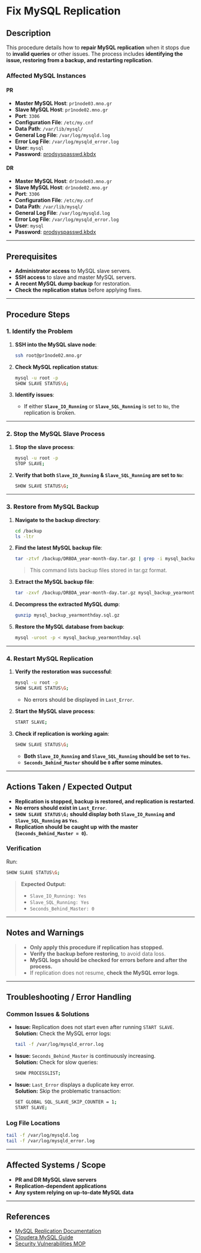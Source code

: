 # Fix MySQL Replication

## Description
This procedure details how to **repair MySQL replication** when it stops due to **invalid queries** or other issues. The process includes **identifying the issue, restoring from a backup, and restarting replication**.

### **Affected MySQL Instances**
#### PR
- **Master MySQL Host**: `pr1node03.mno.gr`
- **Slave MySQL Host**: `pr1node02.mno.gr`
- **Port**: `3306`
- **Configuration File**: `/etc/my.cnf`
- **Data Path**: `/var/lib/mysql/`
- **General Log File**: `/var/log/mysqld.log`
- **Error Log File**: `/var/log/mysqld_error.log`
- **User**: `mysql`
- **Password**: [prodsyspasswd.kbdx](/KnowledgeBase/prodsyspasswd.kdbx)

#### DR
- **Master MySQL Host**: `dr1node03.mno.gr`
- **Slave MySQL Host**: `dr1node02.mno.gr`
- **Port**: `3306`
- **Configuration File**: `/etc/my.cnf`
- **Data Path**: `/var/lib/mysql/`
- **General Log File**: `/var/log/mysqld.log`
- **Error Log File**: `/var/log/mysqld_error.log`
- **User**: `mysql`
- **Password**: [prodsyspasswd.kbdx](/KnowledgeBase/prodsyspasswd.kdbx)

---

## Prerequisites
- **Administrator access** to MySQL slave servers.
- **SSH access** to slave and master MySQL servers.
- **A recent MySQL dump backup** for restoration.
- **Check the replication status** before applying fixes.

---

## Procedure Steps

### **1. Identify the Problem**
1. **SSH into the MySQL slave node**:
   ```bash
   ssh root@pr1node02.mno.gr
   ```

2. **Check MySQL replication status**:
   ```bash
   mysql -u root -p
   SHOW SLAVE STATUS\G;
   ```

3. **Identify issues**:
   - If either **`Slave_IO_Running`** or **`Slave_SQL_Running`** is set to `No`, the replication is broken.

---

### **2. Stop the MySQL Slave Process**
1. **Stop the slave process**:
   ```bash
   mysql -u root -p
   STOP SLAVE;
   ```

2. **Verify that both `Slave_IO_Running` & `Slave_SQL_Running` are set to `No`**:
   ```bash
   SHOW SLAVE STATUS\G;
   ```

---

### **3. Restore from MySQL Backup**
1. **Navigate to the backup directory**:
   ```bash
   cd /backup
   ls -ltr
   ```

2. **Find the latest MySQL backup file**:
   ```bash
   tar -ztvf /backup/DRBDA_year-month-day.tar.gz | grep -i mysql_backup
   ```
   > This command lists backup files stored in tar.gz format.

3. **Extract the MySQL backup file**:
   ```bash
   tar -zxvf /backup/DRBDA_year-month-day.tar.gz mysql_backup_yearmonthday.sql.gz
   ```

4. **Decompress the extracted MySQL dump**:
   ```bash
   gunzip mysql_backup_yearmonthday.sql.gz
   ```

5. **Restore the MySQL database from backup**:
   ```bash
   mysql -uroot -p < mysql_backup_yearmonthday.sql
   ```

---

### **4. Restart MySQL Replication**
1. **Verify the restoration was successful**:
   ```bash
   mysql -u root -p
   SHOW SLAVE STATUS\G;
   ```
   - No errors should be displayed in `Last_Error`.

2. **Start the MySQL slave process**:
   ```bash
   START SLAVE;
   ```

3. **Check if replication is working again**:
   ```bash
   SHOW SLAVE STATUS\G;
   ```
   - **Both `Slave_IO_Running` and `Slave_SQL_Running` should be set to `Yes`.**
   - **`Seconds_Behind_Master` should be `0` after some minutes.**

---

## Actions Taken / Expected Output
- **Replication is stopped, backup is restored, and replication is restarted**.
- **No errors should exist in `Last_Error`**.
- **`SHOW SLAVE STATUS\G;` should display both `Slave_IO_Running` and `Slave_SQL_Running` as `Yes`**.
- **Replication should be caught up with the master (`Seconds_Behind_Master = 0`).**

### **Verification**
Run:
```bash
SHOW SLAVE STATUS\G;
```
> **Expected Output:**
> - `Slave_IO_Running: Yes`
> - `Slave_SQL_Running: Yes`
> - `Seconds_Behind_Master: 0`

---

## Notes and Warnings
> - **Only apply this procedure if replication has stopped.**
> - **Verify the backup before restoring**, to avoid data loss.
> - **MySQL logs should be checked for errors before and after the process.**
> - If replication does not resume, **check the MySQL error logs**.

---

## Troubleshooting / Error Handling

### **Common Issues & Solutions**
- **Issue:** Replication does not start even after running `START SLAVE`.  
  **Solution:** Check the MySQL error logs:
  ```bash
  tail -f /var/log/mysqld_error.log
  ```

- **Issue:** `Seconds_Behind_Master` is continuously increasing.  
  **Solution:** Check for slow queries:
  ```bash
  SHOW PROCESSLIST;
  ```

- **Issue:** `Last_Error` displays a duplicate key error.  
  **Solution:** Skip the problematic transaction:
  ```bash
  SET GLOBAL SQL_SLAVE_SKIP_COUNTER = 1;
  START SLAVE;
  ```

### **Log File Locations**
```bash
tail -f /var/log/mysqld.log
tail -f /var/log/mysqld_error.log
```

---

## Affected Systems / Scope
- **PR and DR MySQL slave servers**
- **Replication-dependent applications**
- **Any system relying on up-to-date MySQL data**

---

## References
- [MySQL Replication Documentation](https://dev.mysql.com/doc/refman/8.0/en/replication.html)
- [Cloudera MySQL Guide](https://www.cloudera.com/)
- [Security Vulnerabilities MOP](https://metis.ghi.com/obss/oss/sysadmin-group/mno/cloudera-cluster/-/blob/master/Documentation/MOP/21324_security_vulnerabilities_v3.docx)

